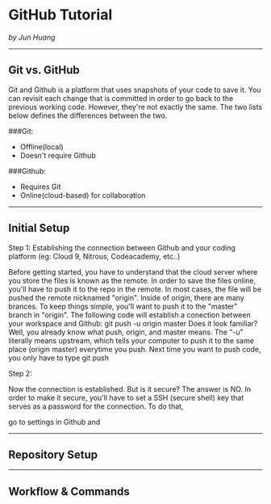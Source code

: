 # GitHub Tutorial

_by Jun Huang_

---
## Git vs. GitHub
Git and Github is a platform that uses snapshots of your code to save it. 
You can revisit each change that is committed in order to go back to the previous working code. 
However, they're not exactly the same. The two lists below defines the differences between the two.

###Git:  
* Offline(local)  
* Doesn't require Github  

###Github:  
* Requires Git  
* Online(cloud-based) for collaboration  

---
## Initial Setup

Step 1: Establishing the connection between Github and your coding platform (eg: Cloud 9, Nitrous, Codeacademy, etc..)

Before getting started, you have to understand that the cloud server where you store the files is known as the remote. 
In order to save the files online, you'll have to push it to the repo in the remote.
In most cases, the file will be pushed the remote nicknamed "origin".
Inside of origin, there are many brances. To keep things simple, you'll want to push it to the "master" branch in "origin".
The following code will establish a conection between your workspace and Github: git push -u origin master
Does it look familiar? Well, you already know what push, origin, and master means. 
The "-u" literally means upstream, which tells your computer to push it to the same place (origin master) everytime you push.
Next time you want to push code, you only have to type git push

Step 2: 

Now the connection is established. But is it secure? The answer is NO. 
In order to make it secure, you'll have to set a SSH (secure shell) key that serves as a password for the connection. 
To do that, 

go to settings in Github and 


---
## Repository Setup



---
## Workflow & Commands